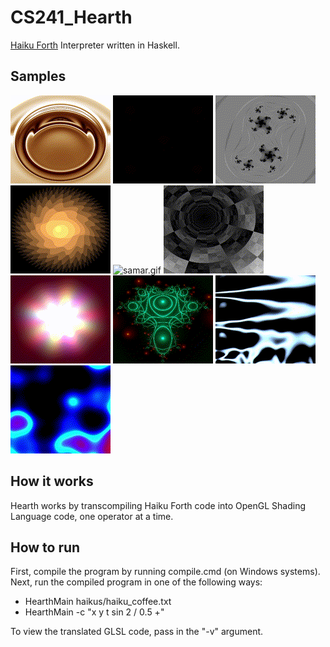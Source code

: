 # CS241_Hearth
[Haiku Forth](http://forthsalon.appspot.com/) Interpreter written in Haskell. 

## Samples
![coffee.gif](samples/coffee.gif "coffee") ![disco.gif](samples/disco.gif "disco") ![julia.gif](samples/julia.gif "julia")
![sunflower.gif](samples/sunflower.gif "sunflower") ![samar.gif](samples/samar.gif "samar") ![tunnel.gif](samples/tunnel.gif "tunnel")
![astral.gif](samples/astral.gif "astral") ![emerald.gif](samples/emerald.gif "emerald") ![oceanic.gif](samples/oceanic.gif "oceanic")
![plasma.gif](samples/plasma.gif "plasma")

## How it works
Hearth works by transcompiling Haiku Forth code into OpenGL Shading Language code, one operator at a time. 

## How to run
First, compile the program by running compile.cmd (on Windows systems).
Next, run the compiled program in one of the following ways:
 * HearthMain haikus/haiku_coffee.txt
 * HearthMain -c "x y t sin 2 / 0.5 +"
 
To view the translated GLSL code, pass in the "-v" argument.
